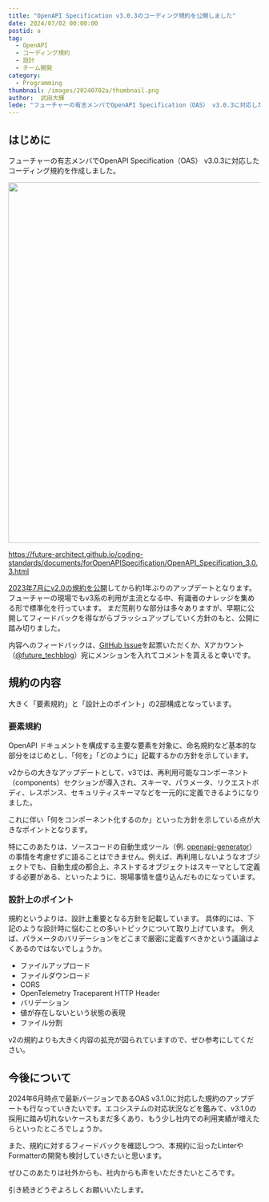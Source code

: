 ```yaml
---
title: "OpenAPI Specification v3.0.3のコーディング規約を公開しました"
date: 2024/07/02 00:00:00
postid: a
tag:
  - OpenAPI
  - コーディング規約
  - 設計
  - チーム開発
category:
  - Programming
thumbnail: /images/20240702a/thumbnail.png
author:  武田大輝
lede: "フューチャーの有志メンバでOpenAPI Specification（OAS） v3.0.3に対応したコーディング規約を作成しました。"
---
```

## はじめに

フューチャーの有志メンバでOpenAPI Specification（OAS） v3.0.3に対応したコーディング規約を作成しました。

<a href="https://future-architect.github.io/coding-standards/documents/forOpenAPISpecification/OpenAPI_Specification_3.0.3.html">
<img src="/images/20240702a/image.png" alt="" width="1200" height="719" loading="lazy">
</a>

https://future-architect.github.io/coding-standards/documents/forOpenAPISpecification/OpenAPI_Specification_3.0.3.html

[2023年7月にv2.0の規約を公開](https://future-architect.github.io/articles/20230725a/)してから約1年ぶりのアップデートとなります。
フューチャーの現場でもv3系の利用が主流となる中、有識者のナレッジを集める形で標準化を行っています。
まだ荒削りな部分は多々ありますが、早期に公開してフィードバックを得ながらブラッシュアップしていく方針のもと、公開に踏み切りました。

内容へのフィードバックは、[GitHub Issue](https://github.com/future-architect/coding-standards/issues)を起票いただくか、Xアカウント（[@future_techblog](https://twitter.com/future_techblog)）宛にメンションを入れてコメントを貰えると幸いです。

## 規約の内容

大きく「要素規約」と「設計上のポイント」の2部構成となっています。

### 要素規約

OpenAPI ドキュメントを構成する主要な要素を対象に、命名規約など基本的な部分をはじめとし、「何を」「どのように」記載するかの方針を示しています。

v2からの大きなアップデートとして、v3では、再利用可能なコンポーネント（components）セクションが導入され、スキーマ、パラメータ、リクエストボディ、レスポンス、セキュリティスキーマなどを一元的に定義できるようになりました。

これに伴い「何をコンポーネント化するのか」といった方針を示している点が大きなポイントとなります。

特にこのあたりは、ソースコードの自動生成ツール（例. [openapi-generator](https://github.com/OpenAPITools/openapi-generator)）の事情を考慮せずに語ることはできません。例えば、再利用しないようなオブジェクトでも、自動生成の都合上、ネストするオブジェクトはスキーマとして定義する必要がある、といったように、現場事情を盛り込んだものになっています。

### 設計上のポイント

規約というよりは、設計上重要となる方針を記載しています。
具体的には、下記のような設計時に悩むことの多いトピックについて取り上げています。
例えば、パラメータのバリデーションをどこまで厳密に定義すべきかという議論はよくあるのではないでしょうか。

* ファイルアップロード
* ファイルダウンロード
* CORS
* OpenTelemetry Traceparent HTTP Header
* バリデーション
* 値が存在しないという状態の表現
* ファイル分割

v2の規約よりも大きく内容の拡充が図られていますので、ぜひ参考にしてください。

## 今後について

2024年6月時点で最新バージョンであるOAS v3.1.0に対応した規約のアップデートも行なっていきたいです。エコシステムの対応状況などを鑑みて、v3.1.0の採用に踏み切れないケースもまだ多くあり、もう少し社内での利用実績が増えたらといったところでしょうか。

また、規約に対するフィードバックを確認しつつ、本規約に沿ったLinterやFormatterの開発も検討していきたいと思います。

ぜひこのあたりは社外からも、社内からも声をいただきたいところです。

引き続きどうぞよろしくお願いいたします。
